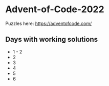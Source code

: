 # Advent-of-Code-2022
Puzzles here: https://adventofcode.com/

## Days with working solutions
- 1     - 2
- 2
- 3
- 4
- 5
- 6
